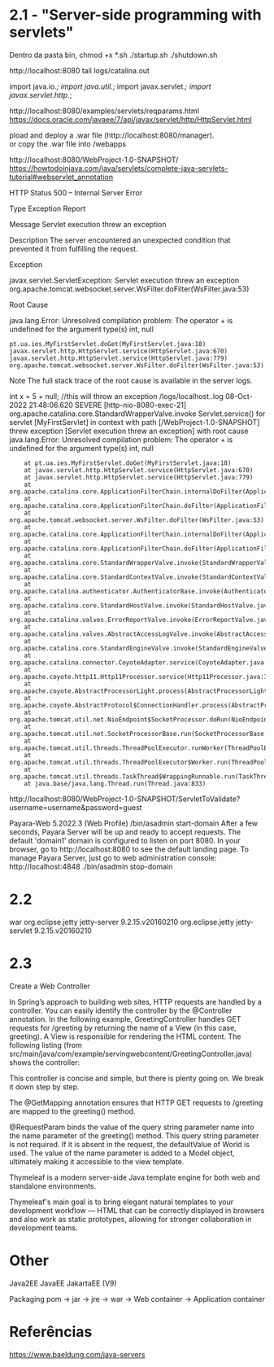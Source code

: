 # 2.1 - "Server-side programming with servlets"

Dentro da pasta bin,
chmod +x *.sh
./startup.sh
./shutdown.sh

http://localhost:8080
tail logs/catalina.out

import java.io.*;
import java.util.*;
import javax.servlet.*;
import javax.servlet.http.*;

http://localhost:8080/examples/servlets/reqparams.html
https://docs.oracle.com/javaee/7/api/javax/servlet/http/HttpServlet.html

pload and deploy a .war 
file (http://localhost:8080/manager).  
or 
copy the .war file into <Tomcat root>/webapps

http://localhost:8080/WebProject-1.0-SNAPSHOT/
https://howtodoinjava.com/java/servlets/complete-java-servlets-tutorial#webservlet_annotation


HTTP Status 500 – Internal Server Error

Type Exception Report

Message Servlet execution threw an exception

Description The server encountered an unexpected condition that prevented it from fulfilling the request.

Exception

javax.servlet.ServletException: Servlet execution threw an exception
	org.apache.tomcat.websocket.server.WsFilter.doFilter(WsFilter.java:53)

Root Cause

java.lang.Error: Unresolved compilation problem: 
	The operator + is undefined for the argument type(s) int, null

	pt.ua.ies.MyFirstServlet.doGet(MyFirstServlet.java:18)
	javax.servlet.http.HttpServlet.service(HttpServlet.java:670)
	javax.servlet.http.HttpServlet.service(HttpServlet.java:779)
	org.apache.tomcat.websocket.server.WsFilter.doFilter(WsFilter.java:53)

Note The full stack trace of the root cause is available in the server logs.

int x = 5 + null; //this will throw an exception
/logs/localhost.<date>.log
08-Oct-2022 21:48:06.620 SEVERE [http-nio-8080-exec-21] org.apache.catalina.core.StandardWrapperValve.invoke Servlet.service() for servlet [MyFirstServlet] in context with path [/WebProject-1.0-SNAPSHOT] threw exception [Servlet execution threw an exception] with root cause
	java.lang.Error: Unresolved compilation problem: 
	The operator + is undefined for the argument type(s) int, null

		at pt.ua.ies.MyFirstServlet.doGet(MyFirstServlet.java:18)
		at javax.servlet.http.HttpServlet.service(HttpServlet.java:670)
		at javax.servlet.http.HttpServlet.service(HttpServlet.java:779)
		at org.apache.catalina.core.ApplicationFilterChain.internalDoFilter(ApplicationFilterChain.java:227)
		at org.apache.catalina.core.ApplicationFilterChain.doFilter(ApplicationFilterChain.java:162)
		at org.apache.tomcat.websocket.server.WsFilter.doFilter(WsFilter.java:53)
		at org.apache.catalina.core.ApplicationFilterChain.internalDoFilter(ApplicationFilterChain.java:189)
		at org.apache.catalina.core.ApplicationFilterChain.doFilter(ApplicationFilterChain.java:162)
		at org.apache.catalina.core.StandardWrapperValve.invoke(StandardWrapperValve.java:197)
		at org.apache.catalina.core.StandardContextValve.invoke(StandardContextValve.java:97)
		at org.apache.catalina.authenticator.AuthenticatorBase.invoke(AuthenticatorBase.java:541)
		at org.apache.catalina.core.StandardHostValve.invoke(StandardHostValve.java:135)
		at org.apache.catalina.valves.ErrorReportValve.invoke(ErrorReportValve.java:92)
		at org.apache.catalina.valves.AbstractAccessLogValve.invoke(AbstractAccessLogValve.java:687)
		at org.apache.catalina.core.StandardEngineValve.invoke(StandardEngineValve.java:78)
		at org.apache.catalina.connector.CoyoteAdapter.service(CoyoteAdapter.java:360)
		at org.apache.coyote.http11.Http11Processor.service(Http11Processor.java:399)
		at org.apache.coyote.AbstractProcessorLight.process(AbstractProcessorLight.java:65)
		at org.apache.coyote.AbstractProtocol$ConnectionHandler.process(AbstractProtocol.java:893)
		at org.apache.tomcat.util.net.NioEndpoint$SocketProcessor.doRun(NioEndpoint.java:1789)
		at org.apache.tomcat.util.net.SocketProcessorBase.run(SocketProcessorBase.java:49)
		at org.apache.tomcat.util.threads.ThreadPoolExecutor.runWorker(ThreadPoolExecutor.java:1191)
		at org.apache.tomcat.util.threads.ThreadPoolExecutor$Worker.run(ThreadPoolExecutor.java:659)
		at org.apache.tomcat.util.threads.TaskThread$WrappingRunnable.run(TaskThread.java:61)
		at java.base/java.lang.Thread.run(Thread.java:833)

http://localhost:8080/WebProject-1.0-SNAPSHOT/ServletToValidate?username=username&password=guest


Payara-Web 5.2022.3 (Web Profile) 
/bin/asadmin start-domain
After a few seconds, Payara Server will be up and ready to accept requests. The default 'domain1' domain is configured to listen on port 8080. In your browser, go to http://localhost:8080 to see the default landing page.
To manage Payara Server, just go to web administration console: http://localhost:4848
./bin/asadmin stop-domain



# 2.2

<packaging>war</packaging>
<dependency>
    <groupId>org.eclipse.jetty</groupId>
    <artifactId>jetty-server</artifactId>
    <version>9.2.15.v20160210</version>
</dependency>
<dependency>
    <groupId>org.eclipse.jetty</groupId>
    <artifactId>jetty-servlet</artifactId>
    <version>9.2.15.v20160210</version>
</dependency>


# 2.3


Create a Web Controller

In Spring’s approach to building web sites, HTTP requests are handled by a controller. You can easily identify the controller by the @Controller annotation. In the following example, GreetingController handles GET requests for /greeting by returning the name of a View (in this case, greeting). A View is responsible for rendering the HTML content. The following listing (from src/main/java/com/example/servingwebcontent/GreetingController.java) shows the controller:


This controller is concise and simple, but there is plenty going on. We break it down step by step.

The @GetMapping annotation ensures that HTTP GET requests to /greeting are mapped to the greeting() method.

@RequestParam binds the value of the query string parameter name into the name parameter of the greeting() method. This query string parameter is not required. If it is absent in the request, the defaultValue of World is used. The value of the name parameter is added to a Model object, ultimately making it accessible to the view template.


Thymeleaf is a modern server-side Java template engine for both web and standalone environments.

Thymeleaf's main goal is to bring elegant natural templates to your development workflow — HTML that can be correctly displayed in browsers and also work as static prototypes, allowing for stronger collaboration in development teams.


# Other
Java2EE
JavaEE
JakartaEE (V9)


Packaging
pom -> jar -> jre
    -> war -> Web container
           -> Application container

# Referências
https://www.baeldung.com/java-servers
